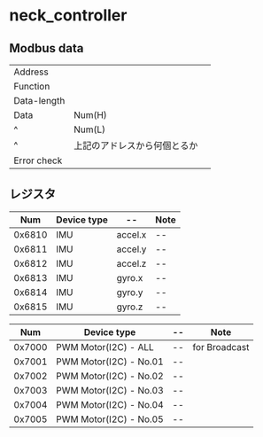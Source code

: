 # neck_controller

## Modbus data

|             |                              |     |
| ----------- | ---------------------------- | --- |
| Address     |                              |     |
| Function    |                              |     |
| Data-length |                              |     |
| Data        | Num(H)                       |     |
| ^           | Num(L)                       |     |
| ^           | 上記のアドレスから何個とるか |     |
| Error check |                              |     |



## レジスタ

| Num    | Device type | --      | Note |
| ------ | ----------- | ------- | ---- |
| 0x6810 | IMU         | accel.x | --   |
| 0x6811 | IMU         | accel.y | --   |
| 0x6812 | IMU         | accel.z | --   |
| 0x6813 | IMU         | gyro.x  | --   |
| 0x6814 | IMU         | gyro.y  | --   |
| 0x6815 | IMU         | gyro.z  | --   |

| Num    | Device type            | --  | Note          |
| ------ | ---------------------- | --- | ------------- |
| 0x7000 | PWM Motor(I2C) - ALL   | --  | for Broadcast |
| 0x7001 | PWM Motor(I2C) - No.01 | --  |               |
| 0x7002 | PWM Motor(I2C) - No.02 | --  |               |
| 0x7003 | PWM Motor(I2C) - No.03 | --  |               |
| 0x7004 | PWM Motor(I2C) - No.04 | --  |               |
| 0x7005 | PWM Motor(I2C) - No.05 | --  |               |






